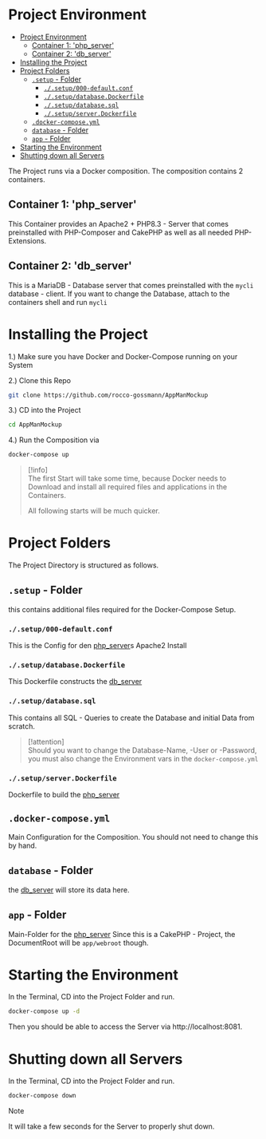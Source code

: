 # Project Environment

<!--toc:start-->
- [Project Environment](#project-environment)
  - [Container 1: 'php_server'](#container-1-phpserver)
  - [Container 2: 'db_server'](#container-2-dbserver)
- [Installing the Project](#installing-the-project)
- [Project Folders](#project-folders)
  - [`.setup` - Folder](#setup-folder)
    - [`./.setup/000-default.conf`](#setup000-defaultconf)
    - [`./.setup/database.Dockerfile`](#setupdatabasedockerfile)
    - [`./.setup/database.sql`](#setupdatabasesql)
    - [`./.setup/server.Dockerfile`](#setupserverdockerfile)
  - [`.docker-compose.yml`](#docker-composeyml)
  - [`database` - Folder](#database-folder)
  - [`app` - Folder](#app-folder)
- [Starting the Environment](#starting-the-environment)
- [Shutting down all Servers](#shutting-down-all-servers)
<!--toc:end-->


The Project runs via a Docker composition.
The composition contains 2 containers.

## Container 1: 'php_server'

This Container provides an Apache2 + PHP8.3 - Server that comes preinstalled 
with PHP-Composer and CakePHP as well as all needed PHP-Extensions.


## Container 2: 'db_server'

This is a MariaDB - Database server that comes preinstalled with the 
`mycli` database - client. If you want to change the Database, attach to the containers shell and run `mycli`


# Installing the Project

1.) Make sure you have Docker and Docker-Compose running on your System

2.) Clone this Repo
```bash
git clone https://github.com/rocco-gossmann/AppManMockup
```
3.) CD into the Project
```bash
cd AppManMockup
```

4.) Run the Composition via
```bash
docker-compose up
```

> [!info]  
> The first Start will take some time, because Docker needs to Download and
> install all required files and applications in the Containers.
>
> All following starts will be much quicker.

# Project Folders

The Project Directory is structured as follows.

## `.setup` - Folder
this contains additional files required for the Docker-Compose Setup.

### `./.setup/000-default.conf` 
This is the Config for den [php_server](#container-1-php_server)s Apache2 Install

### `./.setup/database.Dockerfile`
This Dockerfile constructs the [db_server](#container-2-db_server)

### `./.setup/database.sql`
This contains all SQL - Queries to create the Database and initial Data from scratch.
> [!attention]  
> Should you want to change the Database-Name, -User or -Password,
> you must also change the Environment vars in the `docker-compose.yml` 

### `./.setup/server.Dockerfile`
Dockerfile to build the [php_server](#container-1-php_server)

## `.docker-compose.yml`
Main Configuration for the Composition. You should not need to change this by hand.

## `database` - Folder
the [db_server](#container-2-db_server) will store its data here.

## `app` - Folder
Main-Folder for the [php_server](#container-1-php_server)
Since this is a CakePHP - Project, the DocumentRoot will be `app/webroot` though.


# Starting the Environment
In the Terminal, CD into the Project Folder and run.
```bash
docker-compose up -d
```
Then you should be able to access the Server via http://localhost:8081.


# Shutting down all Servers
In the Terminal, CD into the Project Folder and run.
```bash
docker-compose down 
```
> [!Note]  
> It will take a few seconds for the Server to properly shut down.

